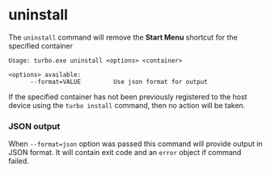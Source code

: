 # uninstall

The `uninstall` command will remove the **Start Menu** shortcut for the specified container

```
Usage: turbo.exe uninstall <options> <container>

<options> available:
      --format=VALUE         Use json format for output
```
	  
If the specified container has not been previously registered to the host device using the `turbo install` command, then no action will be taken. 

### JSON output

When `--format=json` option was passed this command will provide output in JSON format. It will contain exit code and an `error` object if command failed.
